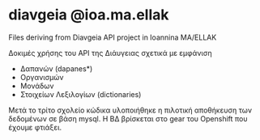 # diavgeia @ioa.ma.ellak
Files deriving from Diavgeia API project in Ioannina MA/ELLAK 

Δοκιμές χρήσης του API της Διάυγειας σχετικά με εμφάνιση
  * Δαπανών (dapanes*)
  * Οργανισμών 
  * Μονάδων
  * Στοιχείων Λεξιλογίων (dictionaries)
 
Μετά το τρίτο σχολείο κώδικα υλοποιήθηκε η πιλοτική αποθήκευση των δεδομένων σε βάση mysql.
Η ΒΔ βρίσκεται στο gear του Openshift που έχουμε φτιάξει.


